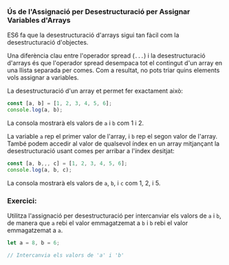 ### Ús de l'Assignació per Desestructuració per Assignar Variables d'Arrays

ES6 fa que la desestructuració d'arrays sigui tan fàcil com la desestructuració d'objectes.

Una diferència clau entre l'operador spread (`...`) i la desestructuració d'arrays és que l'operador spread desempaca tot el contingut d'un array en una llista separada per comes. Com a resultat, no pots triar quins elements vols assignar a variables.

La desestructuració d'un array et permet fer exactament això:

```javascript
const [a, b] = [1, 2, 3, 4, 5, 6];
console.log(a, b);
```

La consola mostrarà els valors de `a` i `b` com 1 i 2.

La variable `a` rep el primer valor de l'array, i `b` rep el segon valor de l'array. També podem accedir al valor de qualsevol índex en un array mitjançant la desestructuració usant comes per arribar a l'índex desitjat:

```javascript
const [a, b,,, c] = [1, 2, 3, 4, 5, 6];
console.log(a, b, c);
```

La consola mostrarà els valors de `a`, `b`, i `c` com 1, 2, i 5.

### Exercici:

Utilitza l'assignació per desestructuració per intercanviar els valors de `a` i `b`, de manera que `a` rebi el valor emmagatzemat a `b` i `b` rebi el valor emmagatzemat a `a`.

```javascript
let a = 8, b = 6;

// Intercanvia els valors de 'a' i 'b'
```
